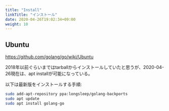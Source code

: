 ```yaml
---
title: "Install"
linkTitle: "インストール"
date: 2020-04-26T19:02:34+09:00
weight: 10
---
```


## Ubuntu

https://github.com/golang/go/wiki/Ubuntu

2018年以前ぐらいまではtarballからインストールしていたと思うが、2020-04-26現在は、apt installが可能になっている。

以下は最新版をインストールする手順:

```sh
sudo add-apt-repository ppa:longsleep/golang-backports
sudo apt update
sudo apt install golang-go
```
